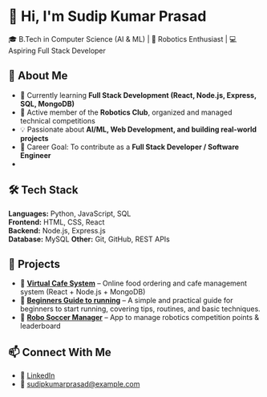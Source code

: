 # 👋 Hi, I'm Sudip Kumar Prasad  


🎓 B.Tech in Computer Science (AI & ML) | 🤖 Robotics Enthusiast | 💻 Aspiring Full Stack Developer  


## 🚀 About Me  
- 🌱 Currently learning **Full Stack Development (React, Node.js, Express, SQL, MongoDB)**  
- 🤖 Active member of the **Robotics Club**, organized and managed technical competitions  
- 💡 Passionate about **AI/ML, Web Development, and building real-world projects**  
- 🎯 Career Goal: To contribute as a **Full Stack Developer / Software Engineer**
- 

## 🛠️ Tech Stack  
**Languages:** Python, JavaScript, SQL  
**Frontend:** HTML, CSS, React  
**Backend:** Node.js, Express.js  
**Database:** MySQL 
**Other:** Git, GitHub, REST APIs  


## 📂 Projects  
- 🔹 **[Virtual Cafe System](https://github.com/yourusername/virtual-cafe)** – Online food ordering and cafe management system (React + Node.js + MongoDB)  
- 🔹 **[Beginners Guide to running]((https://github.com/sudip-kumar-prasad/Runningguide))** – A simple and practical guide for beginners to start running, covering tips, routines, and basic techniques.
- 🔹 **[Robo Soccer Manager](https://github.com/yourusername/robo-soccer)** – App to manage robotics competition points & leaderboard
  


## 📫 Connect With Me  
- 💼 [LinkedIn]([https://www.linkedin.com/in/your-linkedin](https://www.linkedin.com/in/sudip-kumar-prasad/))  
- 📧 sudipkumarprasad@example.com  
